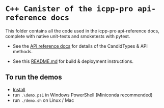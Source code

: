 # `C++ Canister of the icpp-pro api-reference docs`

This folder contains all the code used in the icpp-pro api-reference docs, complete with native unit-tests and smoketests with pytest.

- See the [API reference docs](https://docs.icpp.world/api-reference.html) for details of the CandidTypes & API methods.

- See this [README.md](https://github.com/icppWorld/icpp-demos#readme) for build & deployment instructions.

## To run the demos

- [Install](https://docs.icpp.world/installation.html)
- run `.\demo.ps1` in Windows PowerShell (Miniconda recommended)
- run `./demo.sh`  on Linux / Mac
